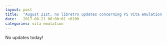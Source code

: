 ```yaml
---
layout: post
title:  "August 21st, no libretro updates concerning PS Vita emulation and emulators"
date:   2017-08-21 06:00:01 +0200
categories: vita emulation
---
```


No updates today!
